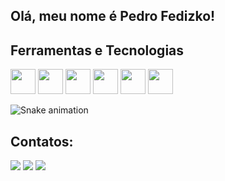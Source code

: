 ## Olá, meu nome é Pedro Fedizko!

<!--
- 🔭 Atualmente estou cursando Engenharia de Software na FIAP
- 🌱 Ultimamente estou aprendendo a integrar inteligência artificial nos meus projetos
- 👯 I’m looking to collaborate on ...
- 🤔 I’m looking for help with ...
- 💬 Ask me about ...
- 📫 How to reach me: ...
- 😄 Pronouns: ...
- ⚡ Fun fact: ...
-->

## Ferramentas e Tecnologias

<img src="https://cdn.jsdelivr.net/gh/devicons/devicon@latest/icons/html5/html5-original.svg" width="40" height="40"/> <img  src="https://cdn.jsdelivr.net/gh/devicons/devicon@latest/icons/css3/css3-original.svg" width="40" height="40"/> <img src="https://cdn.jsdelivr.net/gh/devicons/devicon@latest/icons/javascript/javascript-original.svg" width="40" height="40"/> <img  src="https://cdn.jsdelivr.net/gh/devicons/devicon@latest/icons/python/python-original.svg" width="40" height="40"/> <img  src="https://cdn.jsdelivr.net/gh/devicons/devicon@latest/icons/git/git-original.svg" width="40" height="40"/> <img src="https://cdn.jsdelivr.net/gh/devicons/devicon@latest/icons/github/github-original.svg" width="40" height="40"/>

![Snake animation](https://github.com/seu-usuário-aqui/DFedizko/blob/output/github-contribution-grid-snake.svg)

## Contatos:

<div>
<a href="https://www.linkedin.com/in/fedizkodev" target="_blank"><img loading="lazy" src="https://img.shields.io/badge/-LinkedIn-%230077B5?style=for-the-badge&logo=linkedin&logoColor=white" target="_blank"></a> 
<a href = "mailto:fedizkopedro@gmail.com"><img loading="lazy" src="https://img.shields.io/badge/Gmail-D14836?style=for-the-badge&logo=gmail&logoColor=white" target="_blank"></a>
<a href="https://instagram.com/fedizko.cst" target="_blank"><img loading="lazy" src="https://img.shields.io/badge/-Instagram-%23E4405F?style=for-the-badge&logo=instagram&logoColor=white" target="_blank"></a>
</div>


          
          
